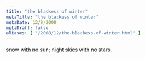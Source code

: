 ```yaml
---
title: "the blackess of winter"
metaTitle: "the blackess of winter"
metaDate: 12/8/2008
metaDraft: false
aliases: [ "/2008/12/the-blackess-of-winter.html" ]
---
```


snow with no sun; night skies with no stars.